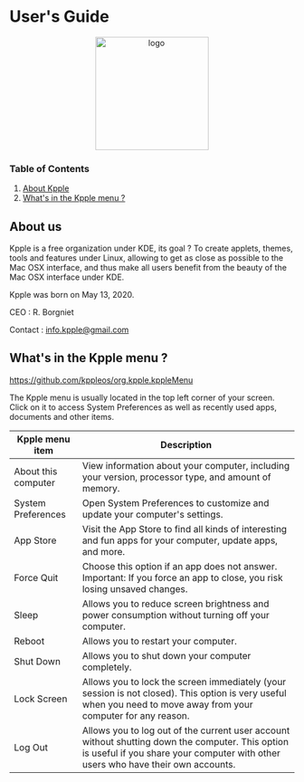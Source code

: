 # User's Guide

<p align="center">
    <img src="https://cdn.pling.com/img/c/a/8/0/6f07dbc2585f67f0036e77b64b333f93d7a6.png" alt="logo" width="200"/>
</p>

### Table of Contents
1. [About Kpple](#About-us)
2. [What's in the Kpple menu ?](#Whats-in-the-Kpple-menu-)

## About us

Kpple is a free organization under KDE, its goal ? To create applets, themes, tools and features under Linux, allowing to get as close as possible to the Mac OSX interface, and thus make all users benefit from the beauty of the Mac OSX interface under KDE.

Kpple was born on May 13, 2020.

CEO : R. Borgniet

Contact : info.kpple@gmail.com

## What's in the Kpple menu ?

https://github.com/kppleos/org.kpple.kppleMenu

The Kpple menu is usually located in the top left corner of your screen. Click on it to access System Preferences as well as recently used apps, documents and other items.

Kpple menu item | Description 
-- | -- 
About this computer | View information about your computer, including your version, processor type, and amount of memory.
System Preferences | Open System Preferences to customize and update your computer's settings. 
App Store | Visit the App Store to find all kinds of interesting and fun apps for your computer, update apps, and more. 
Force Quit | Choose this option if an app does not answer. Important: If you force an app to close, you risk losing unsaved changes.
Sleep | Allows you to reduce screen brightness and power consumption without turning off your computer.
Reboot | Allows you to restart your computer.
Shut Down | Allows you to shut down your computer completely.
Lock Screen | Allows you to lock the screen immediately (your session is not closed). This option is very useful when you need to move away from your computer for any reason.
Log Out | Allows you to log out of the current user account without shutting down the computer. This option is useful if you share your computer with other users who have their own accounts.


